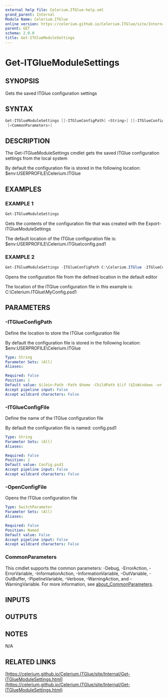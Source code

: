 ```yaml
---
external help file: Celerium.ITGlue-help.xml
grand_parent: Internal
Module Name: Celerium.ITGlue
online version: https://celerium.github.io/Celerium.ITGlue/site/Internal/Get-ITGlueModuleSettings.html
parent: GET
schema: 2.0.0
title: Get-ITGlueModuleSettings
---
```


# Get-ITGlueModuleSettings

## SYNOPSIS
Gets the saved ITGlue configuration settings

## SYNTAX

```powershell
Get-ITGlueModuleSettings [[-ITGlueConfigPath] <String>] [[-ITGlueConfigFile] <String>] [-OpenConfigFile]
 [<CommonParameters>]
```

## DESCRIPTION
The Get-ITGlueModuleSettings cmdlet gets the saved ITGlue configuration settings
from the local system

By default the configuration file is stored in the following location:
    $env:USERPROFILE\Celerium.ITGlue

## EXAMPLES

### EXAMPLE 1
```powershell
Get-ITGlueModuleSettings
```

Gets the contents of the configuration file that was created with the
Export-ITGlueModuleSettings

The default location of the ITGlue configuration file is:
    $env:USERPROFILE\Celerium.ITGlue\config.psd1

### EXAMPLE 2
```powershell
Get-ITGlueModuleSettings -ITGlueConfigPath C:\Celerium.ITGlue -ITGlueConfigFile MyConfig.psd1 -openConfFile
```

Opens the configuration file from the defined location in the default editor

The location of the ITGlue configuration file in this example is:
    C:\Celerium.ITGlue\MyConfig.psd1

## PARAMETERS

### -ITGlueConfigPath
Define the location to store the ITGlue configuration file

By default the configuration file is stored in the following location:
    $env:USERPROFILE\Celerium.ITGlue

```yaml
Type: String
Parameter Sets: (All)
Aliases:

Required: False
Position: 1
Default value: $(Join-Path -Path $home -ChildPath $(if ($IsWindows -or $PSEdition -eq 'Desktop') {"Celerium.ITGlue"}else{".Celerium.ITGlue"}) )
Accept pipeline input: False
Accept wildcard characters: False
```

### -ITGlueConfigFile
Define the name of the ITGlue configuration file

By default the configuration file is named:
    config.psd1

```yaml
Type: String
Parameter Sets: (All)
Aliases:

Required: False
Position: 2
Default value: Config.psd1
Accept pipeline input: False
Accept wildcard characters: False
```

### -OpenConfigFile
Opens the ITGlue configuration file

```yaml
Type: SwitchParameter
Parameter Sets: (All)
Aliases:

Required: False
Position: Named
Default value: False
Accept pipeline input: False
Accept wildcard characters: False
```

### CommonParameters
This cmdlet supports the common parameters: -Debug, -ErrorAction, -ErrorVariable, -InformationAction, -InformationVariable, -OutVariable, -OutBuffer, -PipelineVariable, -Verbose, -WarningAction, and -WarningVariable. For more information, see [about_CommonParameters](http://go.microsoft.com/fwlink/?LinkID=113216).

## INPUTS

## OUTPUTS

## NOTES
N/A

## RELATED LINKS

[https://celerium.github.io/Celerium.ITGlue/site/Internal/Get-ITGlueModuleSettings.html](https://celerium.github.io/Celerium.ITGlue/site/Internal/Get-ITGlueModuleSettings.html)

